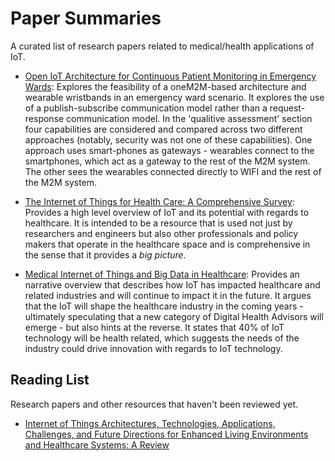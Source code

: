 # Paper Summaries

A curated list of research papers related to medical/health applications of IoT.

- [Open IoT Architecture for Continuous Patient Monitoring in Emergency Wards](https://www.mdpi.com/2079-9292/8/10/1074): Explores the feasibility of a oneM2M-based architecture and wearable wristbands in an emergency ward scenario. It explores the use of a publish-subscribe communication model rather than a request-response communication model. In the 'qualitive assessment' section four capabilities are considered and compared across two different approaches (notably, security was not one of these capabilities). One approach uses smart-phones as gateways - wearables connect to the smartphones, which act as a gateway to the rest of the M2M system. The other sees the wearables connected directly to WIFI and the rest of the M2M system.

- [The Internet of Things for Health Care: A Comprehensive Survey](https://ieeexplore.ieee.org/abstract/document/7113786): Provides a high level overview of IoT and its potential with regards to healthcare. It is intended to be a resource that is used not just by researchers and engineers but also other professionals and policy makers that operate in the healthcare space and is comprehensive in the sense that it provides a *big picture*.

- [Medical Internet of Things and Big Data in Healthcare](https://e-hir.org/journal/view.php?id=10.4258/hir.2016.22.3.156): Provides an narrative overview that describes how IoT has impacted healthcare and related industries and will continue to impact it in the future. It argues that the IoT will shape the healthcare industry in the coming years - ultimately speculating that a new category of Digital Health Advisors will emerge - but also hints at the reverse. It states that 40% of IoT technology will be health related, which suggests the needs of the industry could drive innovation with regards to IoT technology.

## Reading List

Research papers and other resources that haven't been reviewed yet.

- [Internet of Things Architectures, Technologies, Applications, Challenges, and Future Directions for Enhanced Living Environments and Healthcare Systems: A Review](https://www.mdpi.com/2079-9292/8/10/1081)
